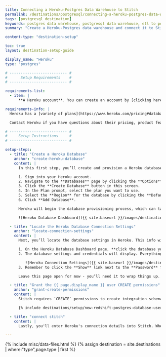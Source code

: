 ```yaml
---
title: Connecting a Heroku-Postgres Data Warehouse to Stitch
permalink: /destinations/postgresql/connecting-a-heroku-postgres-data-warehouse-to-stitch
tags: [postgresql_destination]
keywords: postgres data warehouse, postgresql data warehouse, etl to postgres, postgres etl, postgresql etl, heroku data warehouse, heroku etl, heroku
summary: "Create a Heroku-Postgres data warehouse and connect it to Stitch."

content-type: "destination-setup"

toc: true
layout: destination-setup-guide

display_name: "Heroku"
type: "postgres"

# -------------------------- #
#      Setup Requirements    #
# -------------------------- #

requirements-list:
  - item: |
      **A Heroku account**. You can create an account by [clicking here](https://signup.heroku.com/) or entering `https://signup.heroku.com` in your browser.

requirements-info: |
  Heroku has a [variety of plans](https://www.heroku.com/pricing#databases) to choose from, including a Free option. Check out Heroku’s [Choosing the Right Heroku Postgres Plan article](https://devcenter.heroku.com/articles/heroku-postgres-plans) if you need some help selecting a plan.

  Contact Heroku if you have questions about their pricing, product features, or support.

# -------------------------- #
#     Setup Instructions     #
# -------------------------- #

setup-steps:
  - title: "Create a Heroku Database"
    anchor: "create-heroku-database"
    content: |
      In this first step, you’ll create and provision a Heroku database.

      1. Sign into your Heroku account.
      2. Navigate to the **Databases** page by clicking the **Options** menu (the grid icon next to your avatar in the upper right corner) then **Databases**.
      3. Click the **Create Database** button in this screen.
      4. In the Plan prompt, select the plan you want to use.
      5. Select the **Region** for the database by clicking the **Default Region** drop-down menu.
      6. Click **Add Database**.

      Heroku will begin the database provisioning process, which can take a few minutes. The status of your database will change to **Available** in the Database Dashboard page when things are complete:

      ![Heroku Database Dashboard]({{ site.baseurl }}/images/destinations/heroku-database-dashboard.png)

  - title: "Locate the Heroku Database Connection Settings"
    anchor: "locate-connection-settings"
    content: |
      Next, you’ll locate the database settings in Heroku. This info will be used in the last section to connect Stitch to your Heroku-Postgres destination.

      1. On the Heroku Database Dashboard page, **click the database you just created**.
      2. The database settings and credentials will display. Everything you need is in the **Connection Settings** section of this page:

         ![Heroku Connection Settings]({{ site.baseurl }}/images/destinations/heroku-connection-settings.png)
      3. Remember to click the **Show** link next to the **Password** field to retrieve the user's password.

      Leave this page open for now - you’ll need it to wrap things up.

  - title: "Grant the {{ page.display_name }} user CREATE permissions"
    anchor: "grant-create-permissions"
    content: |
      Stitch requires `CREATE` permissions to create integration schemas and tables in your destination and load data. [By default](https://devcenter.heroku.com/articles/heroku-postgresql-credentials#the-default-credential){:target="new"}, {{ page.display_name }} credentials don't include `CREATE` permissions, so you'll need to grant them to the database user before continuing.

      {% include destinations/setup/new-redshift-postgres-database-user.html %}

  - title: "connect stitch"
    content: |
      Lastly, you'll enter Heroku's connection details into Stitch. When you do this, you'll use the **PostgreSQL** destination option, as noted below.

---
```

{% include misc/data-files.html %}
{% assign destination = site.destinations | where:"type",page.type | first %}